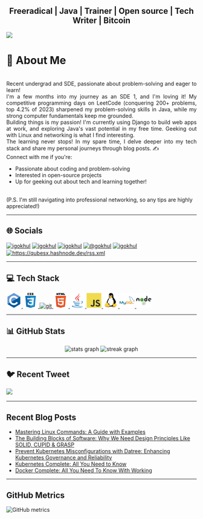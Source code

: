 
<h2 align="center">Freeradical | Java | Trainer | Open source | Tech Writer | Bitcoin</h3>



<a align="center">

[![](https://visitcount.itsvg.in/api?id=igokhul&icon=5&color=12 )](https://visitcount.itsvg.in )<br>

</a>


# 💫 About Me
<p align="justify">
  <br>
  Recent undergrad and SDE, passionate about problem-solving and eager to learn!
  <br>
  I'm a few months into my journey as an SDE 1, and I'm loving it! My competitive programming days on LeetCode (conquering 200+ problems, top 4.2% of 2023) sharpened my problem-solving skills in Java, while my strong computer fundamentals keep me grounded.
  <br>
  Building things is my passion! I'm currently using Django to build web apps at work, and exploring Java's vast potential in my free time. Geeking out with Linux and networking is what I find interesting.
  <br>
  The learning never stops! In my spare time, I delve deeper into my tech stack and share my personal journeys through blog posts. ✍️
  <br>
  Connect with me if you're:
  <ul>
    <li>Passionate about coding and problem-solving</li>
    <li>Interested in open-source projects</li>
    <li>Up for geeking out about tech and learning together!</li>
  </ul>
  <br>
  (P.S. I'm still navigating into professional networking, so any tips are highly appreciated!)
</p>

---

## 🌐 Socials
<a href="https://gokhul.bio.link" target="blank"><img align="center" src="https://cdn-icons-png.flaticon.com/512/726/726056.png" alt="igokhul" height="30" width="40" /></a>
<a href="https://twitter.com/igokhul" target="blank"><img align="center" src="https://github.com/igokhul/igokhul/blob/master/src/images/icons/Social/twitter.svg" alt="igokhul" height="30" width="40" /></a>
<a href="https://linkedin.com/in/igokhul" target="blank"><img align="center" src="https://raw.githubusercontent.com/rahuldkjain/github-profile-readme-generator/master/src/images/icons/Social/linked-in-alt.svg" alt="igokhul" height="30" width="40" /></a>
<a href="https://hashnode.com/@gokhul" target="blank"><img align="center" src="https://raw.githubusercontent.com/rahuldkjain/github-profile-readme-generator/master/src/images/icons/Social/hashnode.svg" alt="@gokhul" height="30" width="40" /></a>
<a href="https://www.leetcode.com/igokhul" target="blank"><img align="center" src="https://raw.githubusercontent.com/rahuldkjain/github-profile-readme-generator/master/src/images/icons/Social/leet-code.svg" alt="igokhul" height="30" width="40" /></a>
<a href="/https://qubesx.hashnode.dev/rss.xml" target="blank"><img align="center" src="https://raw.githubusercontent.com/rahuldkjain/github-profile-readme-generator/master/src/images/icons/Social/rss.svg" alt="https://qubesx.hashnode.dev/rss.xml" height="30" width="40" /></a>

---

## 💻 Tech Stack
<a href="https://www.cprogramming.com/" target="_blank" rel="noreferrer"> <img src="https://raw.githubusercontent.com/devicons/devicon/master/icons/c/c-original.svg" alt="c" width="40" height="40"/> </a> 
  <a href="https://www.w3schools.com/css/" target="_blank" rel="noreferrer"> <img src="https://raw.githubusercontent.com/devicons/devicon/master/icons/css3/css3-original-wordmark.svg" alt="css3" width="40" height="40"/> </a> 
  <a href="https://git-scm.com/" target="_blank" rel="noreferrer"> <img src="https://www.vectorlogo.zone/logos/git-scm/git-scm-icon.svg" alt="git" width="40" height="40"/> </a> 
  <a href="https://www.w3.org/html/" target="_blank" rel="noreferrer"> <img src="https://raw.githubusercontent.com/devicons/devicon/master/icons/html5/html5-original-wordmark.svg" alt="html5" width="40" height="40"/> </a> 
  <a href="https://www.java.com" target="_blank" rel="noreferrer"> <img src="https://raw.githubusercontent.com/devicons/devicon/master/icons/java/java-original.svg" alt="java" width="40" height="40"/> </a> 
  <a href="https://developer.mozilla.org/en-US/docs/Web/JavaScript" target="_blank" rel="noreferrer"> <img src="https://raw.githubusercontent.com/devicons/devicon/master/icons/javascript/javascript-original.svg" alt="javascript" width="40" height="40"/> </a> <a href="https://www.linux.org/" target="_blank" rel="noreferrer"> <img src="https://raw.githubusercontent.com/devicons/devicon/master/icons/linux/linux-original.svg" alt="linux" width="40" height="40"/> </a> <a href="https://www.mysql.com/" target="_blank" rel="noreferrer"> <img src="https://raw.githubusercontent.com/devicons/devicon/master/icons/mysql/mysql-original-wordmark.svg" alt="mysql" width="40" height="40"/> </a> <a href="https://nodejs.org" target="_blank" rel="noreferrer"> <img src="https://raw.githubusercontent.com/devicons/devicon/master/icons/nodejs/nodejs-original-wordmark.svg" alt="nodejs" width="40" height="40"/> </a> 

---

## 📊 GitHub Stats
<div align="center">
  <img src="https://github-readme-stats.vercel.app/api?username=igokhul&hide_title=false&hide_rank=false&show_icons=true&include_all_commits=true&count_private=true&disable_animations=false&theme=dark&locale=en&hide_border=false" height="250" alt="stats graph"  />
  <!-- <img src="https://github-readme-stats.vercel.app/api/top-langs?username=igokhul&locale=en&hide_title=false&layout=compact&card_width=320&langs_count=5&theme=dark&hide_border=false" height="250" alt="languages graph"  /> -->
  <img src="https://streak-stats.demolab.com?user=igokhul&locale=en&mode=daily&theme=dark&hide_border=false&border_radius=5" height="250" alt="streak graph"  />
</div>

---

## 🐦 Recent Tweet
[![](https://gtce.itsvg.in/api?username=igokhul&border=false&theme=graywhite)](https://twitter.com/igokhul)

---

## Recent Blog Posts

<!-- BLOG-POST-LIST:START -->
- [Mastering Linux Commands: A Guide with Examples](https://gokhul.hashnode.dev/mastering-linux-commands-a-guide-with-examples)
- [The Building Blocks of Software: Why We Need Design Principles Like SOLID, CUPID &amp; GRASP](https://gokhul.hashnode.dev/the-building-blocks-of-software-why-we-need-design-principles-like-solid-cupid-grasp)
- [Prevent Kubernetes Misconfigurations with Datree: Enhancing Kubernetes Governance and Reliability](https://gokhul.hashnode.dev/prevent-kubernetes-misconfigurations-with-datree-enhancing-kubernetes-governance-and-reliability)
- [Kubernetes Complete: All You Need to Know](https://gokhul.hashnode.dev/kubernetes-complete-all-you-need-to-know)
- [Docker Complete: All You Need To Know With Working](https://gokhul.hashnode.dev/docker-complete-all-you-need-to-know-with-working)
<!-- BLOG-POST-LIST:END -->

---

## GitHub Metrics
![GitHub metrics](https://metrics.lecoq.io/igokhul)  
